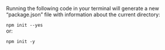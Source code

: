 Running the following code in your terminal will generate a new “package.json” file with information about the current directory:

`npm init --yes`  
or:

`npm init -y`